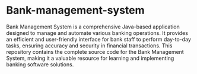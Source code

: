 # Bank-management-system
Bank Management System is a comprehensive Java-based application designed to manage and automate various banking operations. It provides an efficient and user-friendly interface for bank staff to perform day-to-day tasks, ensuring accuracy and security in financial transactions. This repository contains the complete source code for the Bank Management System, making it a valuable resource for learning and implementing banking software solutions.
